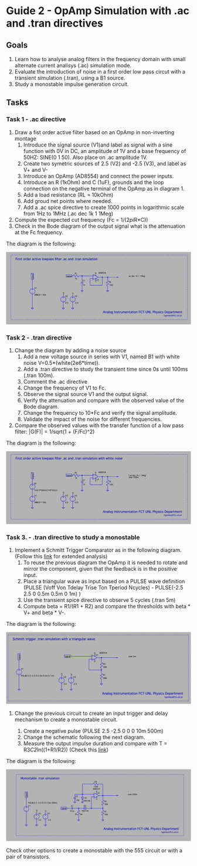 # Guide 2 - OpAmp Simulation with .ac and .tran directives



## Goals

1. Learn how to analyse analog filters in the frequency domain with small  alternate current analisys (.ac) simulation mode.
2. Evaluate the introduction of noise in a first order low pass circut with a transient simulation (.tran), using a B1 source.
3. Study a monostable impulse generation circuit. 

## Tasks

### Task 1  - .ac directive

1. Draw a fist order active filter based on an OpAmp in non-inverting montage
   1. Introduce the signal source (V1)and label as signal with a sine function with 0V in DC, an amplitude of 1V and a base frequency of 50HZ: SINE(0 1 50). Also place on .ac amplitude 1V.  
   1. Create two symetric sources of 2.5 (V2) and -2.5 (V3), and label as V+ and V-
   1. Introduce an OpAmp (AD8554) and connect the power inputs.
   1. Introduce an R (1kOhm) and C (1uF), grounds and the loop connection on the negative terminal of the OpAmp as in diagram 1. 
   1. Add a load resistance (RL = 10kOhm)
   1. Add groud net points where needed.
   1. Add a .ac spice directive to create 1000 points in logarithmic scale from 1Hz to 1MHz (.ac dec 1k 1 1Meg)
2. Compute the expected cut frequency (Fc = 1/(2*pi*R*C)) 
3. Check in the Bode diagram of the output signal what is the attenuation at the Fc frequency. 

The diagram is the following:

![Circuit Diagram 1](LTActiveRC.png)

### Task 2 - .tran directive 

1. Change the diagram by adding a noise source 
    1. Add a new voltage source in series with V1, named B1 with white noise V=0.5*(white(2e6*time)).
    1. Add a .tran directive to study the transient time since  0s until 100ms (.tran 100m). 
    1. Comment the .ac directive
    1. Change the frequency of V1 to Fc.
    1. Observe the signal source V1 and the output signal.
    1. Verify the attenuation and compare with the observed value of the Bode diagram. 
    1. Change the frequency to 10*Fc and verify the signal amplitude.
    1. Validate the impact of the noise for different frequencies. 
1. Compare the observed values with the transfer function of a low pass filter: |G(F)| = 1/sqrt(1 + (F/Fc)^2) 

The diagram is the following:

![Circuit Diagram 2](LTNoiseSource.png)


### Task 3. - .tran directive to study a monostable 

1. Implement a Schmitt Trigger Comparator as in the following diagram. (Follow this [link](https://www.electronics-tutorials.ws/opamp/op-amp-multivibrator.html) for extended analysis)
    1. To reuse the previous diagram the OpAmp it is needed to rotate and mirror the component, given that the feedback is in the positive input.
    1. Place a triangular wave as input based on a PULSE wave definition (PULSE (Voff Von Tdelay Trise Ton Tperiod Ncycles) - PULSE(-2.5 2.5 0 0.5m 0.5m 0 1m) )
    1. Use the transient spice directive to observe 5 cycles (.tran 5m)
    1. Compute beta = R1/(R1 + R2) and compare the thresholds with beta * V+ and beta * V-.
    
The diagram is the following:

![Circuit Diagram 3](LTSchmitt.png)

1. Change the previous circuit to create an input trigger and delay mechanism to create a monostable circuit. 

    1. Create a negative pulse (PULSE 2.5 -2.5 0 0 0 10m 500m)
    1. Change the schematic following the next diagram.
    1. Measure the output impulse duration and compare with T = R3*C2*ln((1+R1/R2)) (Check this [link](https://www.electronics-tutorials.ws/opamp/op-amp-monostable.html))
    
    
The diagram is the following:

![Circuit Diagram 4](LTMonostable.png)

Check other options to create a monostable with the 555 circuit or with a pair of transistors. 


